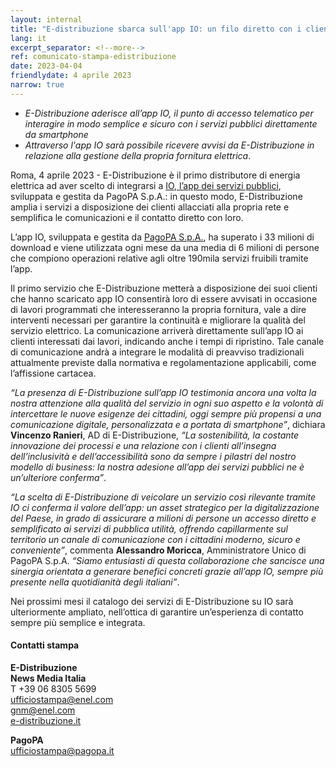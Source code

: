 ```yaml
---
layout: internal
title: "E-distribuzione sbarca sull'app IO: un filo diretto con i clienti per le comunicazioni di servizio"
lang: it
excerpt_separator: <!--more-->
ref: comunicato-stampa-edistribuzione
date: 2023-04-04
friendlydate: 4 aprile 2023
narrow: true
---
```


- _E-Distribuzione aderisce all’app IO, il punto di accesso telematico per interagire in modo semplice e sicuro con i servizi pubblici direttamente da smartphone_
- _Attraverso l'app IO sarà possibile ricevere avvisi da E-Distribuzione in relazione alla gestione della propria fornitura elettrica_.

<!--more-->

Roma, 4 aprile 2023 - E-Distribuzione è il primo distributore di energia elettrica ad aver scelto di integrarsi a [IO, l’app dei servizi pubblici](https://io.italia.it/), sviluppata e gestita da PagoPA S.p.A.: in questo modo, E-Distribuzione amplia i servizi a disposizione dei clienti allacciati alla propria rete e semplifica le comunicazioni e il contatto diretto con loro.

L’app IO, sviluppata e gestita da [PagoPA S.p.A.](https://www.pagopa.it/it/), ha superato i 33 milioni di download e viene utilizzata ogni mese da una media di 6 milioni di persone che compiono operazioni relative agli oltre 190mila servizi fruibili tramite l’app.

Il primo servizio che E-Distribuzione metterà a disposizione dei suoi clienti che hanno scaricato app IO consentirà loro di essere avvisati in occasione di lavori programmati che interesseranno la propria fornitura, vale a dire interventi necessari per garantire la continuità e migliorare la qualità del servizio elettrico. La comunicazione arriverà direttamente sull’app IO ai clienti interessati dai lavori, indicando anche i tempi di ripristino. Tale canale di comunicazione andrà a integrare le modalità di preavviso tradizionali attualmente previste dalla normativa e regolamentazione applicabili, come l’affissione cartacea.

_“La presenza di E-Distribuzione sull’app IO testimonia ancora una volta la nostra attenzione alla qualità del servizio in ogni suo aspetto e la volontà di intercettare le nuove esigenze dei cittadini, oggi sempre più propensi a una comunicazione digitale, personalizzata e a portata di smartphone”_, dichiara **Vincenzo Ranieri**, AD di E-Distribuzione, _“La sostenibilità, la costante innovazione dei processi e una relazione con i clienti all’insegna dell’inclusività e dell’accessibilità sono da sempre i pilastri del nostro modello di business: la nostra adesione all’app dei servizi pubblici ne è un’ulteriore conferma”_.

_“La scelta di E-Distribuzione di veicolare un servizio così rilevante tramite IO ci conferma il valore dell’app: un asset strategico per la digitalizzazione del Paese, in grado di assicurare a milioni di persone un accesso diretto e semplificato ai servizi di pubblica utilità, offrendo capillarmente sul territorio un canale di comunicazione con i cittadini moderno, sicuro e conveniente”_, commenta **Alessandro Moricca**, Amministratore Unico di PagoPA S.p.A. _“Siamo entusiasti di questa collaborazione che sancisce una sinergia orientata a generare benefici concreti grazie all’app IO, sempre più presente nella quotidianità degli italiani”_.

Nei prossimi mesi il catalogo dei servizi di E-Distribuzione su IO sarà ulteriormente ampliato, nell’ottica di garantire un’esperienza di contatto sempre più semplice e integrata.

#### Contatti stampa

**E-Distribuzione**<br>
**News Media Italia**<br>
T +39 06 8305 5699<br>
<ufficiostampa@enel.com><br>
<gnm@enel.com><br>
[e-distribuzione.it](https://www.e-distribuzione.it)

**PagoPA**<br>
<ufficiostampa@pagopa.it>
